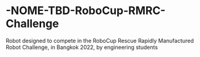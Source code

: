 # -NOME-TBD-RoboCup-RMRC-Challenge
Robot designed to compete in the RoboCup Rescue Rapidly Manufactured Robot Challenge, in Bangkok 2022, by engineering students
